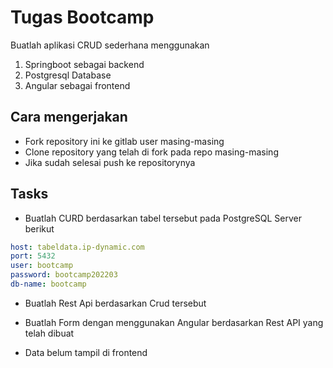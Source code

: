 # Tugas Bootcamp

Buatlah aplikasi CRUD sederhana menggunakan 

1. Springboot sebagai backend
2. Postgresql Database
3. Angular sebagai frontend

## Cara mengerjakan

- Fork repository ini ke gitlab user masing-masing
- Clone repository yang telah di fork pada repo masing-masing
- Jika sudah selesai push ke repositorynya

## Tasks

- Buatlah CURD berdasarkan tabel tersebut pada PostgreSQL Server berikut

```yaml
host: tabeldata.ip-dynamic.com
port: 5432
user: bootcamp
password: bootcamp202203
db-name: bootcamp
```

- Buatlah Rest Api berdasarkan Crud tersebut
- Buatlah Form dengan menggunakan Angular berdasarkan Rest API yang telah dibuat

- Data belum tampil di frontend
